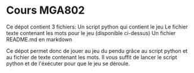 # Cours MGA802

Ce dépot contient 3 fichiers: 
Un script python qui contient le jeu
Le fichier texte contenant les mots pour le jeu (disponible ci-dessus)
Un fichier README.md en markdown 

Ce dépot permet donc de jouer au jeu du pendu grâce au script python et au fichier de texte contenant les mots.
Il vous suffit de lancer le script python et de l'éxécuter pour que le jeu se déroule.
 
